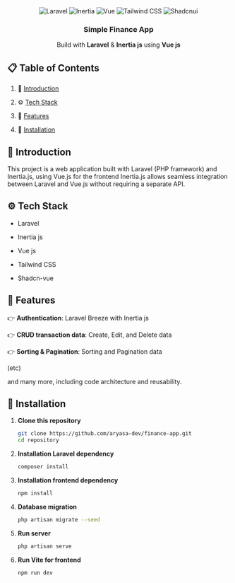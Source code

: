 <div align="center">
  <div>
    <img src="https://img.shields.io/badge/-Laravel-black?style=for-the-badge&logoColor=white&logo=laravel&color=000020" alt="Laravel" />
    <img src="https://img.shields.io/badge/-Inertia-black?style=for-the-badge&logoColor=white&logo=inertia&color=3178C6" alt="Inertia" />
    <img src="https://img.shields.io/badge/-Vue-black?style=for-the-badge&logoColor=white&logo=vuedotjs&color=3178C6" alt="Vue" />
    <img src="https://img.shields.io/badge/-Tailwind_CSS-black?style=for-the-badge&logoColor=white&logo=tailwindcss&color=06B6D4" alt="Tailwind CSS" />
    <img src="https://img.shields.io/badge/-Shadcnui-black?style=for-the-badge&logoColor=white&logo=shadcnui&color=F02E65" alt="Shadcnui" />
  </div>

  <h3 align="center">Simple Finance App</h3>

  <div align="center">
    Build with <b>Laravel</b> & <b>Inertia js</b> using <b>Vue js</b>
  </div>
</div>

## 📋 <a name="table">Table of Contents</a>

1. 🤖 [Introduction](#introduction)

2. ⚙️ [Tech Stack](#tech-stack)

3. 🔋 [Features](#features)

4. 🔧 [Installation](#installation)

## <a name="introduction">🤖 Introduction</a>

This project is a web application built with Laravel (PHP framework) and Inertia.js, using Vue.js for the frontend
Inertia.js allows seamless integration between Laravel and Vue.js without requiring a separate API.

## <a name="tech-stack">⚙️ Tech Stack</a>

- Laravel

- Inertia js

- Vue js

- Tailwind CSS

- Shadcn-vue

## <a name="features">🔋 Features</a>

👉 **Authentication**: Laravel Breeze with Inertia js

👉 **CRUD transaction data**: Create, Edit, and Delete data

👉 **Sorting & Pagination**: Sorting and Pagination data

(etc)

and many more, including code architecture and reusability.

## <a name="installation">🔧 Installation</a>

1. **Clone this repository**

    ```sh
    git clone https://github.com/aryasa-dev/finance-app.git
    cd repository
    ```

2. **Installation Laravel dependency**

    ```sh
    composer install
    ```

3. **Installation frontend dependency**

    ```sh
    npm install
    ```

4. **Database migration**

    ```sh
    php artisan migrate --seed
    ```

6. **Run server**

    ```sh
    php artisan serve
    ```

7. **Run Vite for frontend**
    ```sh
    npm run dev
    ```